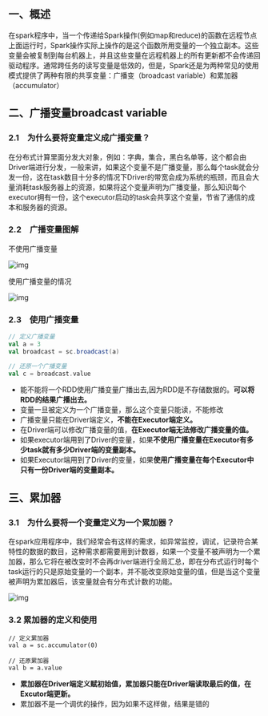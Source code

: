 ## 一、概述

在spark程序中，当一个传递给Spark操作(例如map和reduce)的函数在远程节点上面运行时，Spark操作实际上操作的是这个函数所用变量的一个独立副本。这些变量会被复制到每台机器上，并且这些变量在远程机器上的所有更新都不会传递回驱动程序。通常跨任务的读写变量是低效的，但是，Spark还是为两种常见的使用模式提供了两种有限的共享变量：广播变（broadcast variable）和累加器（accumulator）


## 二、广播变量broadcast variable

### 2.1　为什么要将变量定义成广播变量？

在分布式计算里面分发大对象，例如：字典，集合，黑白名单等，这个都会由Driver端进行分发，一般来讲，如果这个变量不是广播变量，那么每个task就会分发一份，这在task数目十分多的情况下Driver的带宽会成为系统的瓶颈，而且会大量消耗task服务器上的资源，如果将这个变量声明为广播变量，那么知识每个executor拥有一份，这个executor启动的task会共享这个变量，节省了通信的成本和服务器的资源。


### 2.2　广播变量图解

不使用广播变量	

![img](https://img-blog.csdnimg.cn/img_convert/9efb393af235cbf2d7a0abfe23b38369.png)

使用广播变量的情况

![img](https://img-blog.csdnimg.cn/img_convert/7d7c08dcc3bbeb80d29b38ca847e72c8.png)

### 2.3　使用广播变量

```scala
// 定义广播变量
val a = 3
val broadcast = sc.broadcast(a)

// 还原一个广播变量
val c = broadcast.value
```



- 能不能将一个RDD使用广播变量广播出去,因为RDD是不存储数据的。**可以将RDD的结果广播出去。**
- 变量一旦被定义为一个广播变量，那么这个变量只能读，不能修改
- 广播变量只能在Driver端定义，**不能在Executor端定义。**
- 在Driver端可以修改广播变量的值，**在Executor端无法修改广播变量的值。**
- 如果executor端用到了Driver的变量，如果**不使用广播变量在Executor有多少task就有多少Driver端的变量副本。**
- 如果Executor端用到了Driver的变量，如果**使用广播变量在每个Executor中只有一份Driver端的变量副本。**



## 三、累加器

### 3.1　为什么要将一个变量定义为一个累加器？

在spark应用程序中，我们经常会有这样的需求，如异常监控，调试，记录符合某特性的数据的数目，这种需求都需要用到计数器，如果一个变量不被声明为一个累加器，那么它将在被改变时不会再driver端进行全局汇总，即在分布式运行时每个task运行的只是原始变量的一个副本，并不能改变原始变量的值，但是当这个变量被声明为累加器后，该变量就会有分布式计数的功能。



![img](https://img-blog.csdnimg.cn/img_convert/e45d22f975248d33a65ef39a29234139.png)

### 3.2 累加器的定义和使用

```
// 定义累加器
val a = sc.accumulator(0)

// 还原累加器
val b = a.value
```



- **累加器在Driver端定义赋初始值，累加器只能在Driver端读取最后的值，在Excutor端更新。**
- 累加器不是一个调优的操作，因为如果不这样做，结果是错的

